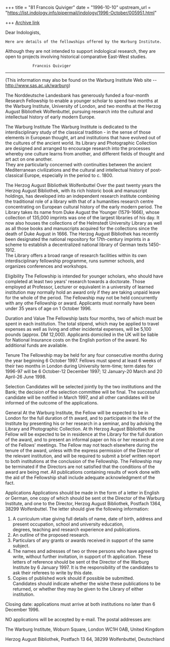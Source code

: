 +++
title = "81 Francois Quiviger"
date = "1996-10-10"
upstream_url = "https://list.indology.info/pipermail/indology/1996-October/005951.html"

+++
[Archive link](https://list.indology.info/pipermail/indology/1996-October/005951.html)


Dear Indologists,

	Here are details of the fellowships offered by the Warburg Institute. 
Although they are not intended to support indological research, they 
are open to projects involving historical comparative East-West studies.  

				Francois Quiviger 





**************************************************

(This information may also be found on the Warburg Institute Web site --
http://www.sas.ac.uk/warburg)

The Norddeutsche Landesbank has generously funded a four-month Research 
Fellowship to enable a younger scholar to spend two months at the Warburg 
Institute, University of London, and two months at the Herzog August 
Bibliothek Wolfenbuttel, pursuing research into the cultural and 
intellectual history of early modern Europe.

The Warburg Institute
The Warburg Institute is dedicated to the interdisciplinary study of the 
classical tradition - in the sense of those elements in European thought, 
art and institutions that have evolved out of the cultures of the ancient 
world.  Its Library and Photographic Collection are designed and arranged 
to encourage research into the processes whereby one culture learns from 
another, and different fields of thought and art act on one another.  
They are particularly concerned with continuities between the ancient 
Mediterranean civilizations and the cultural and intellectual history of 
post-classical Europe, especially in the period to c. 1800.

The Herzog August Bibliothek Wolfenbuttel
Over the past twenty years the Herzog August Bibliothek, with its rich 
historic book and manuscript holdings, has developed into an independent 
research institute combining the traditional role of a library with that 
of a humanities research centre concentrating on European cultural 
history of the early modern period.  The Library takes its name from Duke 
August the Younger (1579-1666), whose collection of 135,000 imprints was 
one of the largest libraries of his day.  It now also houses the 
collections of the Helmstedt University Library as well as all those 
books and manuscripts acquired for the collections since the death of 
Duke August in 1666.  The Herzog August Bibliothek has recently been 
designated the national repository for 17th-century imprints in a scheme 
to establish a decentralized national library of German texts 1450-1912.  
The Library offers a broad range of research facilities within its own 
interdisciplinary fellowship programme, runs summer schools, and 
organizes conferences and workshops.

Eligibility
The Fellowship is intended for younger scholars, who should have 
completed at least two years' research towards a doctorate.  Those 
employed at Professor, Lecturer or equivalent in a university of learned 
institution may normally hold an award only if they are taking unpaid 
leave for the whole of the period.  The Fellowship may not be held 
concurrently with any othe Fellowship or award.  Applicants must normally 
have been under 35 years of age on 1 October 1996.

Duration and Value
The Fellowship lasts four months, two of which must be spent in each 
institution.  The total stipend, which may be applied to travel expenses 
as well as living and other incidental expenses, will be 5,100 pounds 
(approx. DM 12,000).  Applicants domiciled in the UK will be liable for 
National Insurance costs on the English portion of the award.  No 
additional funds are available.

Tenure
The Fellowship may be held for any four consecutive months during the 
year beginning 6 October 1997.  Fellows must spend at least 6 weeks of 
their two months in London during University term-time; term dates for 
1996-97 will be 6 October-12 December 1997; 12 January-20 March and 20 
April-26 June 1998.

Selection
Candidates will be selected jointly by the two institutions and the Bank; 
the decision of the selection committee will be final.  The successful 
candidate will be notified in March 1997, and all other candidates will 
be informed of the outcome of the applications.

General
At the Warburg Institute, the Fellow will be expected to be in London for 
the full duration of th award, and to participate in the life of the 
Institute by presenting his or her research in a seminar, and by advising 
the Library and Photographic Collection.  At th Herzog August Bibliothek 
the Fellow will be expected to be in residence at the Library for the 
full duration of the award, and to present an informal paper on his or 
her research at one of the Fellows' meetings.  The Fellow may not teach 
elsewhere during the tenure of the award, unless with the express 
permission of the Director of the relevant institution, and will be 
required to submit a brief written report to both institutions at the 
conclusion of the Fellowship.  The Fellowship may be terminated if the 
Directors are not satisfied that the conditions of the award are being 
met.  All publications containing results of work done with the aid of 
the Fellowship shall include adequate acknowledgment of the fact.

Applications
Applications should be made in the form of a letter in English or German, 
one copy of which should be sent ot the Director of the Warburg 
Institute, and one to the Director, Herzog August Bibliothek, Postfach 
1364, 38299 Wolfenbuttel.  The letter should give the following information:

1.   A curriculum vitae giving full details of name, date of birth, 
     address and present occupation, school and university education,  
     degrees, teaching and research experience and publications.
2.   An outline of the proposed research.
3.   Particulars of any grants or awards received in support of the same 
     subject.
4.   The names and adresses of two or three persons who have agreed to 
     write, without further invitation, in support of th application.  These 
     letters of reference should be sent ot the Director of the Warburg 
     Institute by 6 January 1997.  It is the responsibility of the 
     candidates to ask their referees to write by this date.
5.   Copies of published work should if possible be submitted.  
Candidates should indicate whether the wishe these publications to be 
returned, or whether they may be given to the Library of either institution.

Closing date:  applications must arrive at both institutions no later 
than 6 December 1996.

NO applications will be accepted by e-mail.  The postal addresses are:

The Warburg Institute, Woburn Square, London WC1H 0AB, United Kingdom

Herzog August Bibliothek, Postfach 13 64, 38299 Wolfenbuttel, Deutschland










